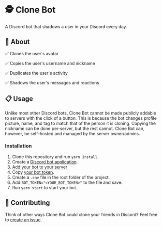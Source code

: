 # 🕵️ Clone Bot
A Discord bot that shadows a user in your Discord every day.

## 🤔 About

✅ Clones the user's avatar

✅ Copies the user's username and nickname

✅ Duplicates the user's activity

✅ Shadows the user's messages and reactions

## 📋 Usage

Unlike most other Discord bots, Clone Bot cannot be made publicly addable to servers with the click of a button. This is because the bot changes profile picture, name, and tag to match that of the person it is cloning. Copying the nickname can be done per-server, but the rest cannot. Clone Bot can, however, be self-hosted and managed by the server owner/admins.

### Installation

1. Clone this repository and run `yarn install`.
2. Create a [Discord bot application](https://discordjs.guide/preparations/setting-up-a-bot-application.html#creating-your-bot).
3. [Add your bot to your server](https://discordjs.guide/preparations/adding-your-bot-to-servers.html#bot-invite-links)
4. Copy [your bot token](https://discordjs.guide/preparations/setting-up-a-bot-application.html#your-token).
5. Create a `.env` file in the root folder of the project.
6. Add `BOT_TOKEN="<YOUR_BOT_TOKEN>"` to the file and save.
7. Run `yarn start` to start your bot.

## 🙏 Contributing

Think of other ways Clone Bot could clone your friends in Discord? Feel free to [create an issue](https://github.com/ngregrichardson/clone-bot/issues).
